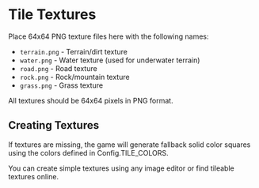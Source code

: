# Tile Textures

Place 64x64 PNG texture files here with the following names:

- `terrain.png` - Terrain/dirt texture
- `water.png` - Water texture (used for underwater terrain)
- `road.png` - Road texture
- `rock.png` - Rock/mountain texture
- `grass.png` - Grass texture

All textures should be 64x64 pixels in PNG format.

## Creating Textures

If textures are missing, the game will generate fallback solid color squares using the colors defined in Config.TILE_COLORS.

You can create simple textures using any image editor or find tileable textures online.
